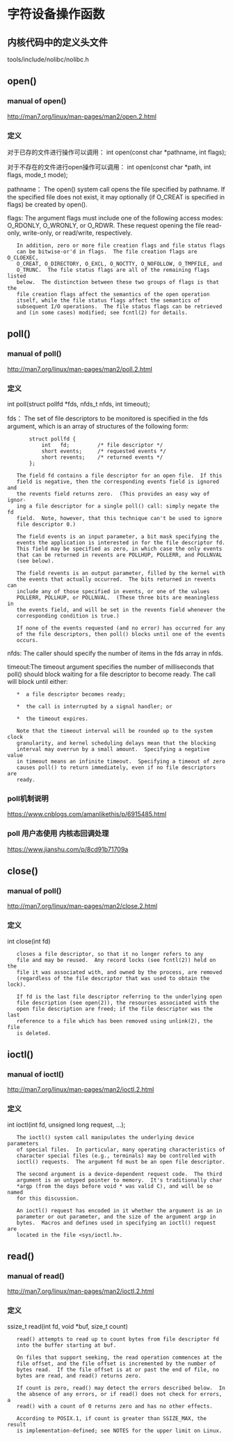 # 字符设备操作函数

## 内核代码中的定义头文件
tools/include/nolibc/nolibc.h

## open()

### manual of open()
http://man7.org/linux/man-pages/man2/open.2.html

### 定义

对于已存的文件进行操作可以调用：
int open(const char *pathname, int flags);

对于不存在的文件进行open操作可以调用：
int open(const char *path, int flags, mode_t mode);

pathname： The open() system call opens the file specified by pathname.  If the
           specified file does not exist, it may optionally (if O_CREAT is
           specified in flags) be created by open().
           
flags: The argument flags must include one of the following access modes:
       O_RDONLY, O_WRONLY, or O_RDWR.  These request opening the file read-
       only, write-only, or read/write, respectively.

       In addition, zero or more file creation flags and file status flags
       can be bitwise-or'd in flags.  The file creation flags are O_CLOEXEC,
       O_CREAT, O_DIRECTORY, O_EXCL, O_NOCTTY, O_NOFOLLOW, O_TMPFILE, and
       O_TRUNC.  The file status flags are all of the remaining flags listed
       below.  The distinction between these two groups of flags is that the
       file creation flags affect the semantics of the open operation
       itself, while the file status flags affect the semantics of
       subsequent I/O operations.  The file status flags can be retrieved
       and (in some cases) modified; see fcntl(2) for details.

## poll()

### manual of poll()
http://man7.org/linux/man-pages/man2/poll.2.html

### 定义
int poll(struct pollfd *fds, nfds_t nfds, int timeout);

fds：  The set of file descriptors to be monitored is specified in the fds
       argument, which is an array of structures of the following form:

           struct pollfd {
               int   fd;         /* file descriptor */
               short events;     /* requested events */
               short revents;    /* returned events */
           };

       The field fd contains a file descriptor for an open file.  If this
       field is negative, then the corresponding events field is ignored and
       the revents field returns zero.  (This provides an easy way of ignor‐
       ing a file descriptor for a single poll() call: simply negate the fd
       field.  Note, however, that this technique can't be used to ignore
       file descriptor 0.)

       The field events is an input parameter, a bit mask specifying the
       events the application is interested in for the file descriptor fd.
       This field may be specified as zero, in which case the only events
       that can be returned in revents are POLLHUP, POLLERR, and POLLNVAL
       (see below).

       The field revents is an output parameter, filled by the kernel with
       the events that actually occurred.  The bits returned in revents can
       include any of those specified in events, or one of the values
       POLLERR, POLLHUP, or POLLNVAL.  (These three bits are meaningless in
       the events field, and will be set in the revents field whenever the
       corresponding condition is true.)

       If none of the events requested (and no error) has occurred for any
       of the file descriptors, then poll() blocks until one of the events
       occurs.

nfds:  The caller should specify the number of items in the fds array in
       nfds.
       
timeout:The timeout argument specifies the number of milliseconds that poll()
       should block waiting for a file descriptor to become ready.  The call
       will block until either:

       *  a file descriptor becomes ready;

       *  the call is interrupted by a signal handler; or

       *  the timeout expires.

       Note that the timeout interval will be rounded up to the system clock
       granularity, and kernel scheduling delays mean that the blocking
       interval may overrun by a small amount.  Specifying a negative value
       in timeout means an infinite timeout.  Specifying a timeout of zero
       causes poll() to return immediately, even if no file descriptors are
       ready.
     
### poll机制说明
https://www.cnblogs.com/amanlikethis/p/6915485.html

### poll 用户态使用 内核态回调处理
https://www.jianshu.com/p/8cd91b71709a

## close()
### manual of poll()
http://man7.org/linux/man-pages/man2/close.2.html

### 定义
int close(int fd)

       closes a file descriptor, so that it no longer refers to any
       file and may be reused.  Any record locks (see fcntl(2)) held on the
       file it was associated with, and owned by the process, are removed
       (regardless of the file descriptor that was used to obtain the lock).

       If fd is the last file descriptor referring to the underlying open
       file description (see open(2)), the resources associated with the
       open file description are freed; if the file descriptor was the last
       reference to a file which has been removed using unlink(2), the file
       is deleted.

## ioctl()
### manual of ioctl()
http://man7.org/linux/man-pages/man2/ioctl.2.html

### 定义
int ioctl(int fd, unsigned long request, ...);

       The ioctl() system call manipulates the underlying device parameters
       of special files.  In particular, many operating characteristics of
       character special files (e.g., terminals) may be controlled with
       ioctl() requests.  The argument fd must be an open file descriptor.

       The second argument is a device-dependent request code.  The third
       argument is an untyped pointer to memory.  It's traditionally char
       *argp (from the days before void * was valid C), and will be so named
       for this discussion.

       An ioctl() request has encoded in it whether the argument is an in
       parameter or out parameter, and the size of the argument argp in
       bytes.  Macros and defines used in specifying an ioctl() request are
       located in the file <sys/ioctl.h>.
       
 ## read()
 ### manual of read()
http://man7.org/linux/man-pages/man2/ioctl.2.html

### 定义
ssize_t read(int fd, void *buf, size_t count)

       read() attempts to read up to count bytes from file descriptor fd
       into the buffer starting at buf.

       On files that support seeking, the read operation commences at the
       file offset, and the file offset is incremented by the number of
       bytes read.  If the file offset is at or past the end of file, no
       bytes are read, and read() returns zero.

       If count is zero, read() may detect the errors described below.  In
       the absence of any errors, or if read() does not check for errors, a
       read() with a count of 0 returns zero and has no other effects.

       According to POSIX.1, if count is greater than SSIZE_MAX, the result
       is implementation-defined; see NOTES for the upper limit on Linux.
